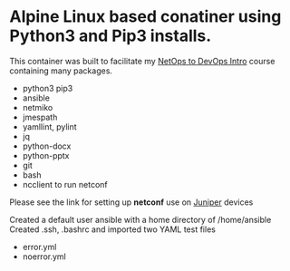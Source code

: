 Alpine Linux based conatiner using Python3 and Pip3 installs.
===============================================================


This container was built to facilitate my [NetOps to DevOps Intro](https://snopsy.readthedocs.io/en/latest) course containing many packages.
 - python3 pip3
 - ansible
 - netmiko
 - jmespath
 - yamllint, pylint
 - jq
 - python-docx
 - python-pptx
 - git
 - bash
 - ncclient to run netconf

Please see the link for setting up **netconf** use on [Juniper](https://juniper.net/documentation/en_US/junos/topics/topic-map/netconf-ssh-connection.html) devices

Created a default user ansible with a home directory of /home/ansible
Created .ssh, .bashrc and imported two YAML test files

 * error.yml
 * noerror.yml
